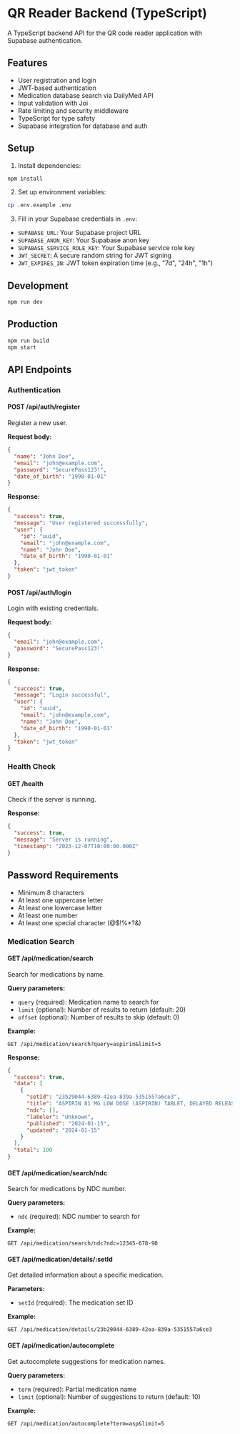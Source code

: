 # QR Reader Backend (TypeScript)

A TypeScript backend API for the QR code reader application with Supabase authentication.

## Features

- User registration and login
- JWT-based authentication
- Medication database search via DailyMed API
- Input validation with Joi
- Rate limiting and security middleware
- TypeScript for type safety
- Supabase integration for database and auth

## Setup

1. Install dependencies:
```bash
npm install
```

2. Set up environment variables:
```bash
cp .env.example .env
```

3. Fill in your Supabase credentials in `.env`:
- `SUPABASE_URL`: Your Supabase project URL
- `SUPABASE_ANON_KEY`: Your Supabase anon key
- `SUPABASE_SERVICE_ROLE_KEY`: Your Supabase service role key
- `JWT_SECRET`: A secure random string for JWT signing
- `JWT_EXPIRES_IN`: JWT token expiration time (e.g., "7d", "24h", "1h")

## Development

```bash
npm run dev
```

## Production

```bash
npm run build
npm start
```

## API Endpoints

### Authentication

#### POST /api/auth/register
Register a new user.

**Request body:**
```json
{
  "name": "John Doe",
  "email": "john@example.com",
  "password": "SecurePass123!",
  "date_of_birth": "1990-01-01"
}
```

**Response:**
```json
{
  "success": true,
  "message": "User registered successfully",
  "user": {
    "id": "uuid",
    "email": "john@example.com",
    "name": "John Doe",
    "date_of_birth": "1990-01-01"
  },
  "token": "jwt_token"
}
```

#### POST /api/auth/login
Login with existing credentials.

**Request body:**
```json
{
  "email": "john@example.com",
  "password": "SecurePass123!"
}
```

**Response:**
```json
{
  "success": true,
  "message": "Login successful",
  "user": {
    "id": "uuid",
    "email": "john@example.com",
    "name": "John Doe",
    "date_of_birth": "1990-01-01"
  },
  "token": "jwt_token"
}
```

### Health Check

#### GET /health
Check if the server is running.

**Response:**
```json
{
  "success": true,
  "message": "Server is running",
  "timestamp": "2023-12-07T10:00:00.000Z"
}
```

## Password Requirements

- Minimum 8 characters
- At least one uppercase letter
- At least one lowercase letter
- At least one number
- At least one special character (@$!%*?&)

### Medication Search

#### GET /api/medication/search
Search for medications by name.

**Query parameters:**
- `query` (required): Medication name to search for
- `limit` (optional): Number of results to return (default: 20)
- `offset` (optional): Number of results to skip (default: 0)

**Example:**
```
GET /api/medication/search?query=aspirin&limit=5
```

**Response:**
```json
{
  "success": true,
  "data": [
    {
      "setId": "23b29044-6389-42ea-839a-5351557a6ce3",
      "title": "ASPIRIN 81 MG LOW DOSE (ASPIRIN) TABLET, DELAYED RELEASE [CVS WOONSOCKET PRESCRIPTION CENTER, INCORPORATED]",
      "ndc": [],
      "labeler": "Unknown",
      "published": "2024-01-15",
      "updated": "2024-01-15"
    }
  ],
  "total": 100
}
```

#### GET /api/medication/search/ndc
Search for medications by NDC number.

**Query parameters:**
- `ndc` (required): NDC number to search for

**Example:**
```
GET /api/medication/search/ndc?ndc=12345-678-90
```

#### GET /api/medication/details/:setId
Get detailed information about a specific medication.

**Parameters:**
- `setId` (required): The medication set ID

**Example:**
```
GET /api/medication/details/23b29044-6389-42ea-839a-5351557a6ce3
```

#### GET /api/medication/autocomplete
Get autocomplete suggestions for medication names.

**Query parameters:**
- `term` (required): Partial medication name
- `limit` (optional): Number of suggestions to return (default: 10)

**Example:**
```
GET /api/medication/autocomplete?term=asp&limit=5
```